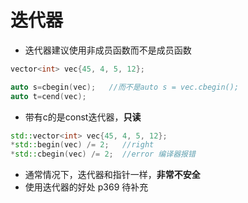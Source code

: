 # 迭代器

* 迭代器建议使用非成员函数而不是成员函数

```cpp
vector<int> vec{45, 4, 5, 12};

auto s=cbegin(vec);   //而不是auto s = vec.cbegin();
auto t=cend(vec);
```

* 带有c的是const迭代器，**只读** 

```cpp
std::vector<int> vec{45, 4, 5, 12};
*std::begin(vec) /= 2;   //right
*std::cbegin(vec) /= 2;  //error 编译器报错
```

* 通常情况下，迭代器和指针一样，**非常不安全**
* 使用迭代器的好处 p369 待补充

